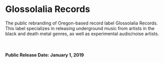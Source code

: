 <h1>Glossolalia Records</h1>
<p>The public rebranding of Oregon-based record label Glossolalia Records. This label specializes in releasing underground music from artists
in the black and death metal genres, as well as experimental audio/noise artists.</p>
<br />
<h4>Public Release Date: <strong>January 1, 2019</strong></h4> 
